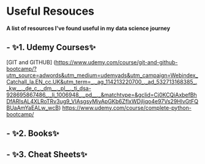 # Useful Resouces
**A list of resources I've found useful in my data science journey**
## - ✨1. Udemy Courses✨ 

[GIT and GITHUB] (https://www.udemy.com/course/git-and-github-bootcamp/?utm_source=adwords&utm_medium=udemyads&utm_campaign=Webindex_Catchall_la.EN_cc.UK&utm_term=_._ag_114213220700_._ad_532713168385_._kw__._de_c_._dm__._pl__._ti_dsa-928695867486_._li_1006948_._pd__._&matchtype=&gclid=Cj0KCQiAxbefBhDfARIsAL4XLRoTRv3ug9_VIAsgsyMiyApGKb6ZflxWDjIjqo4e97Vs29HlvGtFQBUaAmYaEALw_wcB)
https://www.udemy.com/course/complete-python-bootcamp/

## - ✨2. Books✨



## - ✨3. Cheat Sheets✨
